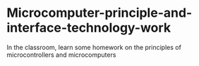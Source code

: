 # Microcomputer-principle-and-interface-technology-work
In the classroom, learn some homework on the principles of microcontrollers and microcomputers
